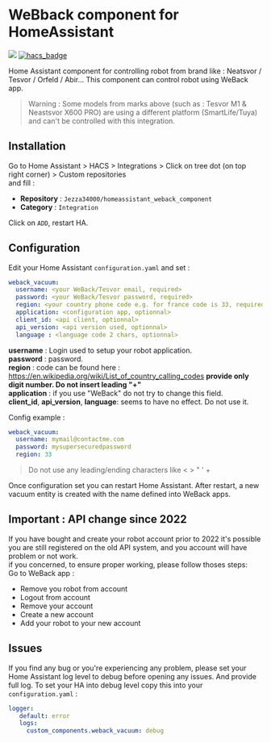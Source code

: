 # WeBback component for HomeAssistant

[![](https://img.shields.io/github/release/Jezza34000/homeassistant_weback_component/all.svg?style=for-the-badge)](https://github.com/Jezza34000/homeassistant_weback_component)
[![hacs_badge](https://img.shields.io/badge/HACS-Custom-41BDF5.svg?style=for-the-badge)](https://github.com/hacs/integration)

Home Assistant component for controlling robot from brand like : Neatsvor / Tesvor / Orfeld / Abir...
This component can control robot using WeBack app.

> Warning : Some models from marks above (such as : Tesvor M1 & Neastsvor X600 PRO) are using a different platform (SmartLife/Tuya) and can't be controlled with this integration. 

## Installation

Go to Home Assistant > HACS > Integrations > Click on tree dot (on top right corner) > Custom repositories \
and fill :
* **Repository** :  `Jezza34000/homeassistant_weback_component`
* **Category** : `Integration`

Click on `ADD`, restart HA.

## Configuration

Edit your Home Assistant `configuration.yaml` and set :

``` YAML
weback_vacuum:
  username: <your WeBack/Tesvor email, required>
  password: <your WeBack/Tesvor password, required>
  region: <your country phone code e.g. for france code is 33, required>
  application: <configuration app, optionnal>
  client_id: <api client, optionnal>
  api_version: <api version used, optionnal> 
  language : <language code 2 chars, optionnal>
```

**username** : Login used to setup your robot application. \
**password** : password.\
**region** : code can be found here : https://en.wikipedia.org/wiki/List_of_country_calling_codes **provide only digit number. Do not insert leading "+"** \
**application** : if you use "WeBack" do not try to change this field.  \
**client_id**, **api_version**, **language**: seems to have no effect. Do not use it.

Config example :

``` YAML
weback_vacuum:
  username: mymail@contactme.com
  password: mysupersecuredpassword
  region: 33
```

> Do not use any leading/ending characters like < > " ' + 

Once configuration set you can restart Home Assistant.
After restart, a new vacuum entity is created with the name defined into WeBack apps.


## Important : API change since 2022

If you have bought and create your robot account prior to 2022 it's possible you are still registered on the old API system, and you account will have problem or not work. \
if you concerned, to ensure proper working, please follow thoses steps: \
Go to WeBack app :
* Remove you robot from account
* Logout from account
* Remove your account
* Create a new account
* Add your robot to your new account


## Issues

If you find any bug or you're experiencing any problem, please set your Home Assistant log level to debug before opening any issues. And provide full log.
To set your HA into debug level copy this into your `configuration.yaml` :

``` YAML
logger:
   default: error
   logs:
     custom_components.weback_vacuum: debug
```



